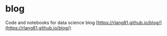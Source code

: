 # blog
Code and notebooks for data science blog [https://rlang81.github.io/blog/](https://rlang81.github.io/blog/)
